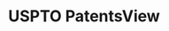 ---
bigquery: https://console.cloud.google.com/bigquery?p=patents-public-data&d=patentsview&page=dataset
citation: Attribution should be given to PatentsView for use, distribution, or derivative
  works.
code: https://github.com/CSSIP-AIR/PatentsView-Code-Snippets/
contributors: USPTO
cost: None
description: 'PatentsView includes US patent data including raw data (summaries, applications,
  pregrant applications), disambugations of inventors and assignees, and inventor
  gender estimates.  Also foreign priority data, # of figures and sheets, and government
  interest statements.'
documentation: https://patentsview.org/query/builder-faqs
last_edit: Mon, 04 Apr 2022 19:02:57 GMT
location: https://patentsview.org/
maintained_by: USPTO
record_creation_timestamp: 12/2/2020 17:20:46
schema_fields: '[''state_fips'', ''doctype'', ''mainclass_id'', ''disamb_assignee_id_20191231'',
  ''num_figures'', ''num_sheets'', ''disamb_inventor_id_20180528'', ''num_claims'',
  ''disamb_assignee_id_20190820'', ''subgroup_id'', ''subsection_id'', ''subcategory_id'',
  ''disamb_assignee_id_20200929'', ''lname'', ''assignee_id'', ''disamb_assignee_id_20200630'',
  ''county'', ''num'', ''disamb_inventor_id_20170808'', ''disamb_inventor_id_20181127'',
  ''disamb_inventor_id_20200331'', ''subclass_id'', ''disamb_assignee_id_20190312'',
  ''disamb_inventor_id_20191231'', ''gi_statement'', ''citation_id'', ''disamb_assignee_id_20191008'',
  ''_371_date'', ''withdrawn'', ''rawlocation_id'', ''city'', ''subgroup'', ''length'',
  ''disamb_inventor_id_20190312'', ''field_id'', ''variety'', ''text'', ''disamb_inventor_id_20190820'',
  ''organization_id'', ''ipc_version_indicator'', ''classification_data_source'',
  ''organization'', ''disclaimer_date'', ''country_transformed'', ''doc_type'', ''exemplary'',
  ''disamb_assignee_id_20200331'', ''id'', ''sequence'', ''state'', ''f102_date'',
  ''classification_value'', ''ipc_class'', ''disamb_inventor_id_20191008'', ''male_flag'',
  ''sector_title'', ''disamb_inventor_id_20201229'', ''applicant_type'', ''level_three'',
  ''action_date'', ''uuid'', ''attribution_status'', ''reldocno'', ''designation'',
  ''_102_date'', ''latlong'', ''classification_status'', ''latitude'', ''fname'',
  ''abstract'', ''term_extension'', ''term_grant'', ''date'', ''rawinventor_id'',
  ''disamb_inventor_id_20170307'', ''patent_id'', ''level_two'', ''classification_level'',
  ''location_id'', ''filename'', ''field_title'', ''name_last'', ''name_first'', ''section'',
  ''role'', ''lawyer_id'', ''inventor_id'', ''number'', ''status'', ''publication_number'',
  ''lapse_of_patent'', ''series_code'', ''term_disclaimer'', ''relkind'', ''title'',
  ''disamb_assignee_id_20181127'', ''disamb_inventor_id_20200929'', ''kind'', ''latin_name'',
  ''main_group'', ''f371_date'', ''type'', ''rel_id'', ''symbol_position'', ''contract_award_number'',
  ''male'', ''category'', ''level_one'', ''rawassignee_id'', ''country'', ''application_id'',
  ''subclass'', ''group_id'', ''rule_47'', ''county_fips'', ''deceased'', ''dependent'',
  ''section_id'', ''name'', ''disamb_inventor_id_20171003'', ''disamb_inventor_id_20171226'',
  ''disamb_inventor_id_20200630'', ''longitude'', ''category_id'', ''group'']'
shortname: patentsview
tags:
- disambiguation
- United States
- gender
terms_of_use: Creative Commons Attribution 4.0 International License.
timeframe: 1963-1999
title: USPTO PatentsView
uuid: cf1780b1-e265-4e49-8d1d-83b9cfe0fd9a
---